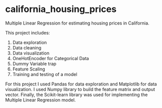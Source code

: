 # california_housing_prices
Multiple Linear Regression for estimating housing prices in California.

This project includes: 
  1. Data exploration
  2. Data cleaning
  3. Data visualization
  4. OneHotEncoder for Categorical Data
  5. Dummy Variable trap 
  6. Feature Scaling
  7. Training and testing of a model

For this project I used Pandas for data exploration and Matplotlib for data visualization. I used Numpy library to build the feature matrix and output vector. Finally, the Scikit-learn library was used for implementing the Multiple Linear Regression model. 
